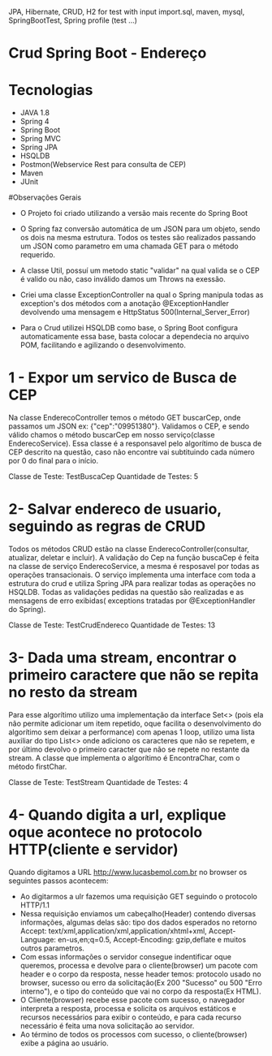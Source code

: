 JPA, Hibernate, CRUD, H2 for test with input import.sql, maven, mysql, SpringBootTest, Spring profile (test ...)

# Crud Spring Boot - Endereço

# Tecnologias
- JAVA 1.8
- Spring 4
- Spring Boot
- Spring MVC
- Spring JPA
- HSQLDB
- Postmon(Webservice Rest para consulta de CEP)
- Maven
- JUnit

#Observações Gerais
- O Projeto foi criado utilizando a versão mais recente do Spring Boot

- O Spring faz conversão automática de um JSON para um objeto, sendo os dois na mesma estrutura. Todos os testes são realizados passando um JSON como parametro em uma chamada GET para o método requerido.

- A classe Util, possuí um metodo static "validar" na qual valida se o CEP é valido ou não, caso inválido damos um Throws na exessão.

- Criei uma classe ExceptionController na qual o Spring manipula todas as exception's dos métodos com a anotação @ExceptionHandler devolvendo uma mensagem e HttpStatus 500(Internal_Server_Error)

- Para o Crud utilizei HSQLDB como base, o Spring Boot configura automaticamente essa base, basta colocar a dependecia no arquivo POM, facilitando e agilizando o desenvolvimento.

# 1 - Expor um servico de Busca de CEP
Na classe EnderecoController temos o método GET buscarCep, onde passamos um JSON ex: {"cep":"09951380"}.
Validamos o CEP, e sendo válido chamos o método buscarCep em nosso serviço(classe EnderecoService).
Essa classe é a responsavel pelo algorítimo de busca de CEP descrito na questão, caso não encontre vai subtituindo cada número por 0 do final para o início.

Classe de Teste: TestBuscaCep
Quantidade de Testes: 5

# 2- Salvar endereco de usuario, seguindo as regras de CRUD
Todos os métodos CRUD estão na classe EnderecoController(consultar, atualizar, deletar e incluir).
A validação do Cep na função buscaCep é feita na classe de serviço EnderecoService, a mesma é resposavel por todas as operações transacionais.
O serviço implementa uma interface com toda a estrutura do crud e utiliza Spring JPA para realizar todas as operações no HSQLDB.
Todas as validações pedidas na questão são realizadas e as mensagens de erro exibidas( exceptions tratadas por @ExceptionHandler do Spring).

Classe de Teste: TestCrudEndereco
Quantidade de Testes: 13

# 3- Dada uma stream, encontrar o primeiro caractere que não se repita no resto da stream
Para esse algorítimo utilizo uma implementação da interface Set<> (pois ela não permite adicionar um item repetido, oque facilita o desenvolvimento do algorítimo sem deixar a performance) com apenas 1 loop, utilizo uma lista auxiliar do tipo List<> onde adiciono os caracteres que não se repetem, e por último devolvo o primeiro caracter que não se repete no restante da stream.
A classe que implementa o algorítimo é EncontraChar, com o método firstChar.

Classe de Teste: TestStream
Quantidade de Testes: 4

# 4- Quando digita a url, explique oque acontece no protocolo HTTP(cliente e servidor)
Quando digitamos a URL http://www.lucasbemol.com.br no browser os seguintes passos acontecem:

- Ao digitarmos a ulr fazemos uma requisição GET seguindo o protocolo HTTP/1.1
- Nessa requisição enviamos um cabeçalho(Header) contendo diversas informações, algumas delas são: tipo dos dados esperados no retorno Accept: text/xml,application/xml,application/xhtml+xml, Accept-Language: en-us,en;q=0.5, Accept-Encoding: gzip,deflate e muitos outros parametros.
- Com essas informações o servidor consegue indentificar oque queremos, processa e devolve para o cliente(browser) um pacote com header e o corpo da resposta, nesse header temos: protocolo usado no browser, sucesso ou erro da solicitação(Ex 200 "Sucesso" ou 500 "Erro interno"), e o tipo do conteúdo que vai no corpo da resposta(Ex HTML).
- O Cliente(browser) recebe esse pacote com sucesso, o navegador interpreta a resposta, processa e solicita os arquivos estáticos e recursos necessários para exibir o conteúdo, e para cada recurso necessário é feita uma nova solicitação ao servidor.
- Ao término de todos os processos com sucesso, o cliente(browser) exibe a página ao usuário.
